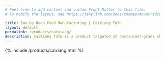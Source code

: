 ```yaml
---
# Feel free to add content and custom Front Matter to this file.
# To modify the layout, see https://jekyllrb.com/docs/themes/#overriding-theme-defaults

title: Sun-Up Bean Food Manufacturing | CaiXiang Tofu
layout: default
permalink: /products/caixiang/
description: CaiXiang Tofu is a product targeted at restaurant-grade chefs who prepare their beancurd in-house, so they can focus on the most important parts of the dish - The Sauce. Find out more about it here.
---
```


{% include /products/caixiang.html %}